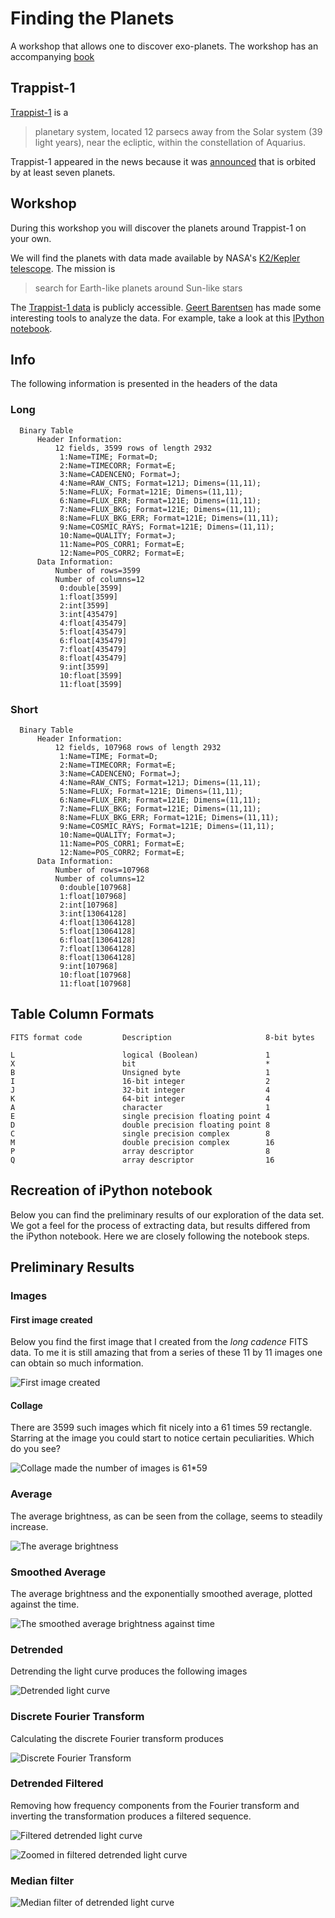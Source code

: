 # Finding the Planets
A workshop that allows one to discover exo-planets. The workshop has an
accompanying [book][]

## Trappist-1
[Trappist-1][trappist] is a

> planetary system, located 12 parsecs away from the Solar system (39 light
> years), near the ecliptic, within the constellation of Aquarius. 

Trappist-1 appeared in the news because it was [announced][press-release] that
is orbited by at least seven planets. 

## Workshop
During this workshop you will discover the planets around Trappist-1 on your
own.

We will find the planets with data made available by
NASA's [K2/Kepler telescope][K2]. The mission is

> search for Earth-like planets around Sun-like stars

The [Trappist-1 data][data] is publicly accessible. [Geert Barentsen][barentsen]
has made some interesting tools to analyze the data. For example, take a look at
this [IPython notebook][notebook].

## Info
The following information is presented in the headers of the data

### Long

```plain
  Binary Table
      Header Information:
          12 fields, 3599 rows of length 2932
           1:Name=TIME; Format=D; 
           2:Name=TIMECORR; Format=E; 
           3:Name=CADENCENO; Format=J; 
           4:Name=RAW_CNTS; Format=121J; Dimens=(11,11); 
           5:Name=FLUX; Format=121E; Dimens=(11,11); 
           6:Name=FLUX_ERR; Format=121E; Dimens=(11,11); 
           7:Name=FLUX_BKG; Format=121E; Dimens=(11,11); 
           8:Name=FLUX_BKG_ERR; Format=121E; Dimens=(11,11); 
           9:Name=COSMIC_RAYS; Format=121E; Dimens=(11,11); 
           10:Name=QUALITY; Format=J; 
           11:Name=POS_CORR1; Format=E; 
           12:Name=POS_CORR2; Format=E; 
      Data Information:
          Number of rows=3599
          Number of columns=12
           0:double[3599]
           1:float[3599]
           2:int[3599]
           3:int[435479]
           4:float[435479]
           5:float[435479]
           6:float[435479]
           7:float[435479]
           8:float[435479]
           9:int[3599]
           10:float[3599]
           11:float[3599]
```


### Short

```plain
  Binary Table
      Header Information:
          12 fields, 107968 rows of length 2932
           1:Name=TIME; Format=D; 
           2:Name=TIMECORR; Format=E; 
           3:Name=CADENCENO; Format=J; 
           4:Name=RAW_CNTS; Format=121J; Dimens=(11,11); 
           5:Name=FLUX; Format=121E; Dimens=(11,11); 
           6:Name=FLUX_ERR; Format=121E; Dimens=(11,11); 
           7:Name=FLUX_BKG; Format=121E; Dimens=(11,11); 
           8:Name=FLUX_BKG_ERR; Format=121E; Dimens=(11,11); 
           9:Name=COSMIC_RAYS; Format=121E; Dimens=(11,11); 
           10:Name=QUALITY; Format=J; 
           11:Name=POS_CORR1; Format=E; 
           12:Name=POS_CORR2; Format=E; 
      Data Information:
          Number of rows=107968
          Number of columns=12
           0:double[107968]
           1:float[107968]
           2:int[107968]
           3:int[13064128]
           4:float[13064128]
           5:float[13064128]
           6:float[13064128]
           7:float[13064128]
           8:float[13064128]
           9:int[107968]
           10:float[107968]
           11:float[107968]
```

## Table Column Formats
```plain
FITS format code         Description                     8-bit bytes

L                        logical (Boolean)               1
X                        bit                             *
B                        Unsigned byte                   1
I                        16-bit integer                  2
J                        32-bit integer                  4
K                        64-bit integer                  4
A                        character                       1
E                        single precision floating point 4
D                        double precision floating point 8
C                        single precision complex        8
M                        double precision complex        16
P                        array descriptor                8
Q                        array descriptor                16
```

## Recreation of iPython notebook
Below you can find the preliminary results of our exploration of the data set.
We got a feel for the process of extracting data, but results differed from the
iPython notebook. Here we are closely following the notebook steps.

## Preliminary Results
### Images
#### First image created
Below you find the first image that I created from the *long cadence* FITS data.
To me it is still amazing that from a series of these 11 by 11 images one can
obtain so much information.

![First image created](https://cdn.rawgit.com/fifth-postulate/finding-the-planets/67b084085e476b2d43aff269dc272996e8b0a4ed/java/src/main/resources/first-image.png)

#### Collage
There are 3599 such images which fit nicely into a 61 times 59 rectangle.
Starring at the image you could start to notice certain peculiarities. Which do
you see? 

![Collage made the number of images is 61*59](https://cdn.rawgit.com/fifth-postulate/finding-the-planets/fd091991ad956f572d583f902b635a572d509968/java/src/main/resources/collage.png)

### Average
The average brightness, as can be seen from the collage, seems to steadily increase.

![The average brightness](https://cdn.rawgit.com/fifth-postulate/finding-the-planets/5a3fd3fb99d0ff60a7bf567c2e3eedf1ea69ff88/java/src/main/resources/average.png)

### Smoothed Average
The average brightness and the exponentially smoothed average, plotted against the time.

![The smoothed average brightness against time](https://cdn.rawgit.com/fifth-postulate/finding-the-planets/2fdd37a4ce17afb97dca1752fbcd530ee1f6c58a/java/src/main/resources/average-long.png)

### Detrended
Detrending the light curve produces the following images

![Detrended light curve](https://cdn.rawgit.com/fifth-postulate/finding-the-planets/417e873f6901d7f428e158187872af6aff741f00/java/src/main/resources/detrended-long.png)

### Discrete Fourier Transform
Calculating the discrete Fourier transform produces

![Discrete Fourier Transform](https://cdn.rawgit.com/fifth-postulate/finding-the-planets/7b49b7a7a6d2f785a3f978ce7082f00a0f7e45ea/java/src/main/resources/fft.png)

### Detrended Filtered
Removing how frequency components from the Fourier transform and inverting the
transformation produces a filtered sequence.

![Filtered detrended light curve](https://cdn.rawgit.com/fifth-postulate/finding-the-planets/5b87ce9d3985ce7699a1d26afaa2996840fae089/java/src/main/resources/ifft.png)

![Zoomed in filtered detrended light curve](https://cdn.rawgit.com/fifth-postulate/finding-the-planets/f4e3162d44bdb22a438589e7dc9371aa241e2d71/java/src/main/resources/ifft-zoom.png)

### Median filter
![Median filter of detrended light curve](https://cdn.rawgit.com/fifth-postulate/finding-the-planets/e71ffb40d4323b5831feb60a9073b86c641abfac/java/src/main/resources/median.png)

[trappist]: www.trappist.one
[press-release]: https://www.nasa.gov/press-release/nasa-telescope-reveals-largest-batch-of-earth-size-habitable-zone-planets-around
[K2]: https://keplerscience.arc.nasa.gov/
[data]: https://keplerscience.arc.nasa.gov/raw-data-for-k2-campaign-12-and-trappist-1-now-available.html
[barentsen]: https://github.com/barentsen
[notebook]: https://github.com/mrtommyb/trappist-lc/blob/master/TRAPPIST-1-transit-code.ipynb
[book]: http://fifth-postulate.nl/finding-the-planets/
